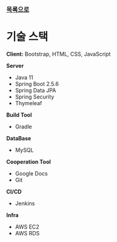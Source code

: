 ### [목록으로](https://github.com/mk2e/market-everyone#readme)
# 기술 스택

**Client:** Bootstrap, HTML, CSS, JavaScript

**Server**
 - Java 11
 - Spring Boot 2.5.6
 - Spring Data JPA 
 - Spring Security
 - Thymeleaf

**Build Tool**
 - Gradle

**DataBase** 
 - MySQL

**Cooperation Tool**
 - Google Docs
 - Git

**CI/CD**
 - Jenkins

**Infra**
 - AWS EC2
 - AWS RDS
